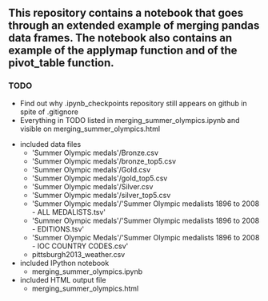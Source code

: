 ## This repository contains a notebook that goes through an extended example of merging pandas data frames. The notebook also contains an example of the applymap function and of the pivot_table function.  

### TODO 
<ul>
<li>Find out why .ipynb_checkpoints repository still appears on github in spite of .gitignore</li>
<li>Everything in TODO listed in merging_summer_olympics.ipynb and visible on merging_summer_olympics.html</li>
</ul> 

* included data files 
  - 'Summer Olympic medals'/Bronze.csv 
  - 'Summer Olympic medals'/bronze_top5.csv 
  - 'Summer Olympic medals'/Gold.csv 
  - 'Summer Olympic medals'/gold_top5.csv 
  - 'Summer Olympic medals'/Silver.csv 
  - 'Summer Olympic medals'/silver_top5.csv 
  - 'Summer Olympic medals'/'Summer Olympic medalists 1896 to 2008 - ALL MEDALISTS.tsv' 
  - 'Summer Olympic medals'/'Summer Olympic medalists 1896 to 2008  - EDITIONS.tsv' 
  - 'Summer Olympic Medals'/'Summer Olympic medalists 1896 to 2008 - IOC COUNTRY CODES.csv' 
  - pittsburgh2013_weather.csv 
* included IPython notebook 
  - merging_summer_olympics.ipynb 
* included HTML output file 
  - merging_summer_olympics.html 
